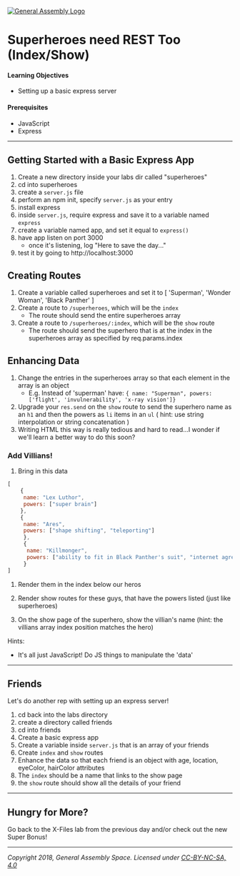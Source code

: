 [![General Assembly Logo](/ga_cog.png)](https://generalassemb.ly)

# Superheroes need REST Too (Index/Show)

#### Learning Objectives

- Setting up a basic express server

#### Prerequisites

- JavaScript
- Express

---

## Getting Started with a Basic Express App

1. Create a new directory inside your labs dir called "superheroes"
1. cd into superheroes
1. create a `server.js` file
1. perform an npm init, specify `server.js` as your entry
1. install express
1. inside `server.js`, require express and save it to a variable named `express`
1. create a variable named app, and set it equal to `express()`
1. have app listen on port 3000
    - once it's listening, log "Here to save the day..."
1. test it by going to http://localhost:3000

## Creating Routes

1. Create a variable called superheroes and set it to [ 'Superman', 'Wonder Woman', 'Black Panther' ]
1. Create a route to `/superheroes`, which will be the `index`
    - The route should send the entire superheroes array
1. Create a route to `/superheroes/:index`, which will be the `show` route
    - The route should send the superhero that is at the index in the superheroes array as specified by req.params.index

## Enhancing Data

1. Change the entries in the superheroes array so that each element in the array is an object
    - E.g. Instead of 'superman' have: `{ name: "Superman", powers: ['flight', 'invulnerability', 'x-ray vision']}`
1. Upgrade your `res.send` on the `show` route to send the superhero name as an `h1` and then the powers as `li` items in an `ul` ( hint: use string interpolation or string concatenation )
1. Writing HTML this way is really tedious and hard to read...I wonder if we'll learn a better way to do this soon?

### Add Villians!
1. Bring in this data
```js
[
    {
     name: "Lex Luthor", 
     powers: ["super brain"]
    },
    {
     name: "Ares", 
     powers: ["shape shifting", "teleporting"]
     },
     {
      name: "Killmonger", 
      powers: ["ability to fit in Black Panther's suit", "internet agreement that he looks badass"]
     }
]
```

1. Render them in the index below our heros
1. Render show routes for these guys, that have the powers listed (just like superheroes) 

1. On the show page of the superhero, show the villian's name (hint: the villians array index position matches the hero)

Hints: 
- It's all just JavaScript! Do JS things to manipulate the 'data'

---

## Friends 

Let's do another rep with setting up an express server!

1. cd back into the labs directory
1. create a directory called friends
1. cd into friends
1. Create a basic express app
1. Create a variable inside `server.js` that is an array of your friends
1. Create `index` and `show` routes
1. Enhance the data so that each friend is an object with age, location, eyeColor, hairColor attributes
1. The `index` should be a name that links to the show page
1. the `show` route should show all the details of your friend

---

## Hungry for More?

Go back to the X-Files lab from the previous day and/or check out the new Super Bonus!

---

*Copyright 2018, General Assembly Space. Licensed under [CC-BY-NC-SA, 4.0](https://creativecommons.org/licenses/by-nc-sa/4.0/)*
